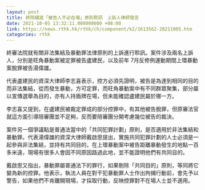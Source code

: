 ```yaml
---
layout: post
title: 終院續就「被告人不必在場」原則聆訊　上訴人律師發言
date: 2021-10-05 13:32:11.000000000 +08:00
link: https://news.rthk.hk/rthk/ch/component/k2/1613562-20211005.htm
categories: rthk
---
```


終審法院就有關非法集結及暴動罪法律原則的上訴進行聆訊。案件涉及兩名上訴人，分別是旺角暴動案被定罪被告盧建民，以及前年 7月反修例運動期間上環暴動案脫罪被告湯偉雄。

代表盧建民的資深大律師李志喜表示，控方必須先證明，被告是為達到相同的目的而非法集結，從而發生暴動，方可定罪，而旺角暴動案中有不同群眾聚集，部分屬以宣傳選舉為目的，亦有人持盾牌在場，但未能確認盧建民屬於哪一方。

李志喜又提到，在盧建民被裁定罪成的部分控罪中，有其他被告脫罪，但原審法官就這方面引導陪審團並不足夠，反而要陪審團分開考慮幾位被告的裁決。

案件另一個爭議點是普通法當中的「共同犯罪計劃」原則，是否適用於非法集結和暴動罪。代表湯偉雄的資深大律師戴啟思提出，實施共同犯罪計劃的人士必須是一起參與非法集結，並持有共同目的，在上環暴動案中被告距離暴動發生的地點一百多米遠，現場有很多人會因不同原因路過此地，並不能證明他們有共同目的。 

戴啟思又指出，暴動罪屬普通法下的罪行，如果剔除「共同目的」原則，等同將它變為新的控罪。他表示，執法人員在對干犯暴動罪人士作出拘捕行動前，會先予以警告，如果他們不肯離開現場，才採取行動，反映控罪對不在場人士並不適用。

